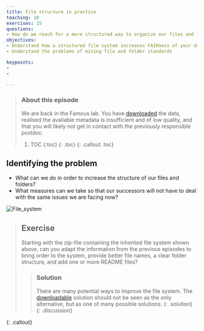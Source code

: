 ```yaml
---
title: File structure in practice 
teaching: 10
exercises: 15
questions:
- How do we reach for a more structured way to organize our files and folders?
objectives:
- Understand how a structured file system increases FAIRness of your data 
- Understand the problems of mixing file and folder standards

keypoints:
- 
- 

---
```

[File_system]: ../fig/example-file-structure/Initial_file_system.png

> ### About this episode
> 
> We are back in the Famous lab. You have [downloaded](../data/Famous_project_No-1!.zip) the data, realised the available metadata is insufficient and of low quality, and that you will likely not get in contact with the previously responsible postdoc. 
> 1. TOC
> {:toc}
> {: .toc}
{: .callout .toc}

## Identifying the problem
* What can we do in order to increase the structure of our files and folders?
* What measures can we take so that our successors will not have to deal with the same issues we are facing now? 


![File_system][File_system]

> ## Exercise
> Starting with the zip-file containing the inherited file system shown above, can you adapt the information from the previous episodes to bring order to the system, provide better file names, a clear folder structure, and add one or more README files?
>
>> ### Solution
>> There are many potential ways to improve the file system. The [downloadable](../data/Famous_project_in_order.zip) solution should not be seen as the only alternative, but as one of many possible solutions. 
> {: .solution}
{: .discussion}



{: .callout}